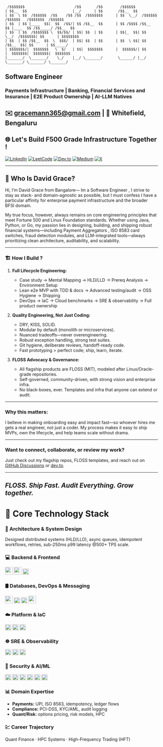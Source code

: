 ```text

 /$$$$$$$                       /$$       /$$        /$$$$$$                                         
| $$__  $$                     |__/      | $$       /$$__  $$                                        
| $$  \ $$  /$$$$$$  /$$    /$$ /$$  /$$$$$$$      | $$  \__/  /$$$$$$   /$$$$$$   /$$$$$$$  /$$$$$$ 
| $$  | $$ |____  $$|  $$  /$$/| $$ /$$__  $$      | $$ /$$$$ /$$__  $$ |____  $$ /$$_____/ /$$__  $$
| $$  | $$  /$$$$$$$ \  $$/$$/ | $$| $$  | $$      | $$|_  $$| $$  \__/  /$$$$$$$| $$      | $$$$$$$$
| $$  | $$ /$$__  $$  \  $$$/  | $$| $$  | $$      | $$  \ $$| $$       /$$__  $$| $$      | $$_____/
| $$$$$$$/|  $$$$$$$   \  $/   | $$|  $$$$$$$      |  $$$$$$/| $$      |  $$$$$$$|  $$$$$$$|  $$$$$$$
|_______/  \_______/    \_/    |__/ \_______/       \______/ |__/       \_______/ \_______/ \_______/

```
##  Software Engineer 
### Payments Infrastructure | Banking, Financial Services and Insurance | E2E Product Ownership | AI-LLM Natives 

✉️ [gracemann365@gmail.com](mailto:gracemann365@gmail.com) | 📍 Whitefield, Bengaluru  
---

## 🌐 Let's Build F500 Grade Infrastructure Together !

[![LinkedIn](https://img.shields.io/badge/LinkedIn-David_Grace-blue?logo=linkedin&style=flat-square)](https://linkedin.com/in/david-grace)
[![LeetCode](https://img.shields.io/badge/LeetCode-Gracemann365-FFA116?logo=leetcode&style=flat-square)](https://leetcode.com/gracemann365)
[![Dev.to](https://img.shields.io/badge/Dev.to-Gracemann365-0A0A0A?logo=dev.to&style=flat-square)](https://dev.to/gracemann365)
[![Medium](https://img.shields.io/badge/Medium-Gracemann365-12100E?logo=medium&style=flat-square)](https://medium.com/@gracemann365)
[![X](https://img.shields.io/badge/X-Gracemann365-000000?logo=x&style=flat-square)](https://x.com/Gracemann365)

---
## 🤔 Who Is David Grace?

Hi, I’m David Grace from Bangalore— Im a Software Engineer , I strive to stay as stack- and domain-agnostic as possible, but I must confess I have a particular affinity for enterprise payment infrastructure and the broader BFSI domain.

My true focus, however, always remains on core engineering principles that meet Fortune 500 and Linux Foundation standards. Whether using Java, Python, or Go, my passion lies in designing, building, and shipping robust financial systems—including Payment Aggregators , ISO 8583 card switches, fraud detection modules, and LLM-integrated tools—always prioritizing clean architecture, auditability, and scalability.

---

### 🏗️ How I Build ? 

1. **Full Lifecycle Engineering:**  
   - Case study → Mental Mapping → HLD/LLD → Prereq Analysis → Environment Setup  
   - Lean e2e MVP with TDD & docs → Advanced testing/audit → OSS Hygiene → Shipping  
   - DevOps → IaC → Cloud benchmarks → SRE & observability → Full product ownership

2. **Quality Engineering, Not Just Coding:**  
   - DRY, KISS, SOLID.  
   - Modular by default (monolith or microservices).
   - Nuanced tradeoffs—never overengineering.
   - Robust exception handling, strong test suites.
   - Git hygiene, deliberate reviews, handoff-ready code.
   - Fast prototyping > perfect code; ship, learn, iterate.

3. **FLOSS Advocacy & Governance:**  
   - All flagship products are FLOSS (MIT), modeled after Linux/Oracle-grade repositories.
   - Self-governed, community-driven, with strong vision and enterprise infra.
   - No black-boxes, ever. Templates and infra that anyone can extend or audit.

---

### Why this matters: 
I believe in making onboarding easy and impact fast—so whoever hires me gets a real engineer, not just a coder. My process makes it easy to ship MVPs, own the lifecycle, and help teams scale without drama.

---

### Want to connect, collaborate, or review my work?  
Just check out my flagship repos, FLOSS templates, and reach out on [GitHub Discussions](https://github.com/Gracemann365/flosspay/discussions) or [dev.to](https://dev.to/gracemann365).

---

*FLOSS. Ship Fast. Audit Everything. Grow together.*
---
# 💼 Core Technology Stack 

### 🧠 Architecture & System Design
Designed distributed systems (HLD/LLD), async queues, idempotent workflows, retries, sub-250ms p99 latency @500+ TPS scale.

### 💻 Backend & Frontend
<p align="left">
  <img src="https://skillicons.dev/icons?i=java,spring,hibernate,go,python,fastapi" height="25"/>
  <img src="https://skillicons.dev/icons?i=angular,ts,javascript" height="25"/>
  <img src="https://img.shields.io/badge/Flyway-Migration-red?style=flat-square" height="20"/>
</p>

### 🛢 Databases, DevOps & Messaging
<p align="left">
  <img src="https://skillicons.dev/icons?i=postgres,mysql,mongodb" height="25"/>
  <img src="https://img.shields.io/badge/pgvector-Similarity-blue?style=flat-square" height="20"/>
  <img src="https://img.shields.io/badge/Oracle-SQL-orange?style=flat-square" height="20"/>
  <img src="https://skillicons.dev/icons?i=docker,kubernetes,aws,gcp,kafka,redis,linux,git" height="25"/>
</p>

### ☁️ Platform & IaC
<p align="left">
  <img src="https://img.shields.io/badge/Terraform-Infrastructure-purple?style=flat-square" height="20"/>
  <img src="https://img.shields.io/badge/EKS-Ready-blue?style=flat-square" height="20"/>
  <img src="https://img.shields.io/badge/IAM-Secure-yellow?style=flat-square" height="20"/>
</p>

### ☸️ SRE & Observability
<p align="left">
  <img src="https://img.shields.io/badge/Prometheus-Metrics-orange?style=flat-square" height="20"/>
  <img src="https://img.shields.io/badge/BlueGreen-Deployments-green?style=flat-square" height="20"/>
  <img src="https://img.shields.io/badge/SLOs-SRE-critical?style=flat-square" height="20"/>
</p>

### 🔐 Security & AI/ML
<p align="left">
  <img src="https://img.shields.io/badge/PCI--DSS-Ready-critical?style=flat-square" height="20"/>
  <img src="https://img.shields.io/badge/OWASP-SecureCoding-blue?style=flat-square" height="20"/>
  <img src="https://img.shields.io/badge/Tokenization-Enabled-green?style=flat-square" height="20"/>
  <img src="https://img.shields.io/badge/GPT-OpenAI-informational?style=flat-square" height="20"/>
  <img src="https://img.shields.io/badge/BERT-NLP-purple?style=flat-square" height="20"/>
  <img src="https://img.shields.io/badge/LangChain-Agent?style=flat-square" height="20"/>
</p>

### 📊 Domain Expertise
- **Payments:** UPI, ISO 8583, idempotency, ledger flows  
- **Compliance:** PCI-DSS, KYC/AML, audit logging  
- **Quant/Risk:** options pricing, risk models, HPC

### 💹 Career Trajectory
Quant Finance · HPC Systems · High-Frequency Trading (HFT)

